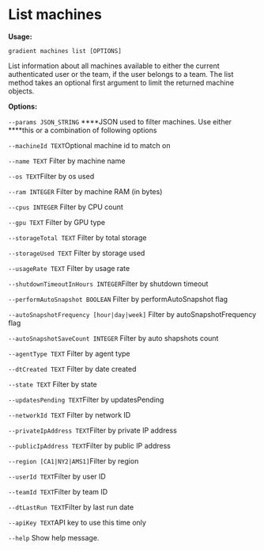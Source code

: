 # List machines

**Usage:** 

`gradient machines list [OPTIONS]`

List information about all machines available to either the current authenticated user or the team, if the user belongs to a team. The list method takes an optional first argument to limit the returned machine objects.

**Options:**

`--params JSON_STRING` ****JSON used to filter machines. Use either ****this or a combination of following options

`--machineId TEXT`Optional machine id to match on

`--name TEXT` Filter by machine name

`--os TEXT`Filter by os used

`--ram INTEGER` Filter by machine RAM \(in bytes\)

`--cpus INTEGER` Filter by CPU count

`--gpu TEXT` Filter by GPU type

`--storageTotal TEXT` Filter by total storage

`--storageUsed TEXT` Filter by storage used

`--usageRate TEXT` Filter by usage rate

`--shutdownTimeoutInHours INTEGER`Filter by shutdown timeout

`--performAutoSnapshot BOOLEAN` Filter by performAutoSnapshot flag

`--autoSnapshotFrequency [hour|day|week]` Filter by autoSnapshotFrequency flag

`--autoSnapshotSaveCount INTEGER` Filter by auto shapshots count

`--agentType TEXT` Filter by agent type

`--dtCreated TEXT` Filter by date created

`--state TEXT` Filter by state

`--updatesPending TEXT`Filter by updatesPending

`--networkId TEXT` Filter by network ID

`--privateIpAddress TEXT`Filter by private IP address

`--publicIpAddress TEXT`Filter by public IP address

`--region [CA1|NY2|AMS1]`Filter by region

`--userId TEXT`Filter by user ID

`--teamId TEXT`Filter by team ID

`--dtLastRun TEXT`Filter by last run date

`--apiKey TEXT`API key to use this time only

`--help` Show help message.

